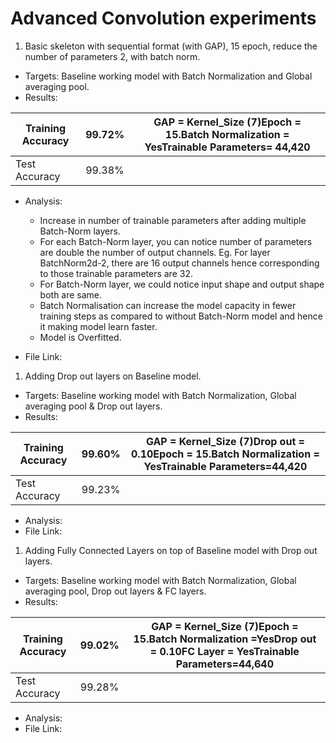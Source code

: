 # Advanced Convolution experiments
1. Basic skeleton with sequential format (with GAP), 15 epoch, reduce the number of parameters 2, with batch norm.

- Targets: Baseline working model with Batch Normalization and Global averaging pool.
- Results:

| Training Accuracy | 99.72% | GAP = Kernel\_Size (7)Epoch = 15.Batch Normalization = YesTrainable Parameters= 44,420 |
| --- | --- | --- |
| Test Accuracy | 99.38% |

- Analysis:
  - Increase in number of trainable parameters after adding multiple Batch-Norm layers.
  - For each Batch-Norm layer, you can notice number of parameters are double the number of output channels. Eg. For layer BatchNorm2d-2, there are 16 output channels hence corresponding to those trainable parameters are 32.
  - For Batch-Norm layer, we could notice input shape and output shape both are same.
  - Batch Normalisation can increase the model capacity in fewer training steps as compared to without Batch-Norm model and hence it making model learn faster.
  - Model is Overfitted.

- File Link:

1. Adding Drop out layers on Baseline model.

- Targets: Baseline working model with Batch Normalization, Global averaging pool &amp; Drop out layers.
- Results:

| Training Accuracy | 99.60% | GAP = Kernel\_Size (7)Drop out = 0.10Epoch = 15.Batch Normalization = YesTrainable Parameters=44,420 |
| --- | --- | --- |
| Test Accuracy | 99.23% |

- Analysis:
- File Link:

1. Adding Fully Connected Layers on top of Baseline model with Drop out layers.

- Targets: Baseline working model with Batch Normalization, Global averaging pool, Drop out layers &amp; FC layers.
- Results:

| Training Accuracy | 99.02% | GAP = Kernel\_Size (7)Epoch = 15.Batch Normalization =YesDrop out = 0.10FC Layer = YesTrainable Parameters=44,640 |
| --- | --- | --- |
| Test Accuracy | 99.28% |

- Analysis:
- File Link:
